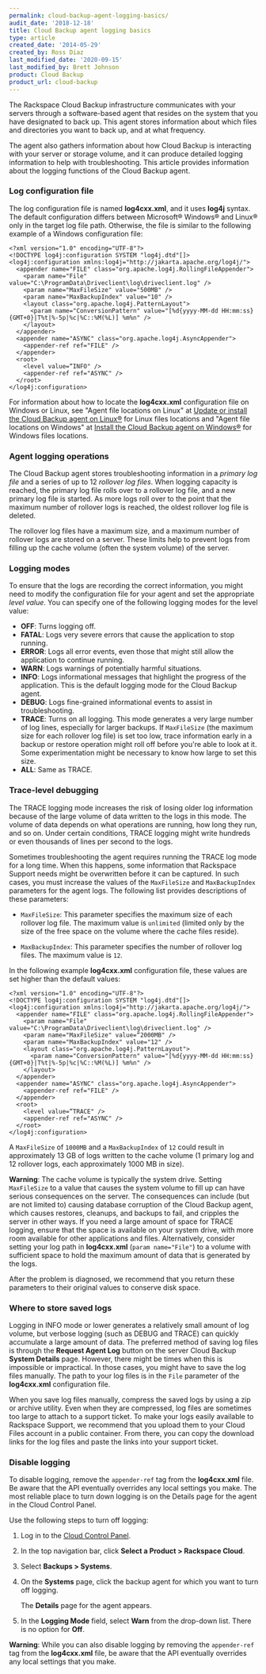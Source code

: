 ```yaml
---
permalink: cloud-backup-agent-logging-basics/
audit_date: '2018-12-18'
title: Cloud Backup agent logging basics
type: article
created_date: '2014-05-29'
created_by: Ross Diaz
last_modified_date: '2020-09-15'
last_modified_by: Brett Johnson
product: Cloud Backup
product_url: cloud-backup
---
```


The Rackspace Cloud Backup infrastructure communicates with your servers
through a software-based agent that resides on the system that you have
designated to back up. This agent stores information about which files
and directories you want to back up, and at what frequency.

The agent also gathers information about how Cloud Backup is
interacting with your server or storage volume, and it can produce
detailed logging information to help with troubleshooting. This article
provides information about the logging functions of the
Cloud Backup agent.

### Log configuration file

The log configuration file is named **log4cxx.xml**, and it uses **log4j**
syntax. The default configuration differs between Microsoft&reg; Windows&reg;
and Linux&reg; only in the target log file path. Otherwise, the file is
similar to the following example of a Windows configuration file:

    <?xml version="1.0" encoding="UTF-8"?>
    <!DOCTYPE log4j:configuration SYSTEM "log4j.dtd"[]>
    <log4j:configuration xmlns:log4j="http://jakarta.apache.org/log4j/">
      <appender name="FILE" class="org.apache.log4j.RollingFileAppender">
        <param name="File" value="C:\ProgramData\Driveclient\log\driveclient.log" />
        <param name="MaxFileSize" value="500MB" />
        <param name="MaxBackupIndex" value="10" />
        <layout class="org.apache.log4j.PatternLayout">
          <param name="ConversionPattern" value="[%d{yyyy-MM-dd HH:mm:ss}{GMT+0}|T%t|%-5p|%c|%C::%M(%L)] %m%n" />
        </layout>
      </appender>
      <appender name="ASYNC" class="org.apache.log4j.AsyncAppender">
        <appender-ref ref="FILE" />
      </appender>
      <root>
        <level value=“INFO" />
        <appender-ref ref="ASYNC" />
      </root>
    </log4j:configuration>

For information about how to locate the **log4cxx.xml** configuration file on
Windows or Linux, see "Agent file locations on Linux" at
[Update or install the Cloud Backup agent on Linux&reg;](/how-to/update-or-install-the-cloud-backup-agent-on-linux)
for Linux files locations and "Agent file locations on Windows" at
[Install the Cloud Backup agent on Windows&reg;](/how-to/rackspace-cloud-backup-install-the-agent-on-windows)
for Windows files locations.

### Agent logging operations

The Cloud Backup agent stores troubleshooting information in a *primary log
file* and a series of up to 12 *rollover log files*. When logging capacity is
reached, the primary log file rolls over to a rollover log file, and a new
primary log file is started. As more logs roll over to the point
that the maximum number of rollover logs is reached, the oldest rollover log
file is deleted.

The rollover log files have a maximum size, and a maximum number of rollover
logs are stored on a server. These limits help to prevent logs from filling up
the cache volume (often the system volume) of the server.

### Logging modes

To ensure that the logs are recording the correct information, you might need
to modify the configuration file for your agent and set the appropriate *level
value*. You can specify one of the following logging modes for the level value:

-   **OFF**: Turns logging off.
-   **FATAL**: Logs very severe errors that cause the application to stop
    running.
-   **ERROR**: Logs all error events, even those that might still allow the
    application to continue running.
-   **WARN**: Logs warnings of potentially harmful situations.
-   **INFO**: Logs informational messages that highlight the progress of the
    application.
    This is the default logging mode for the Cloud Backup agent.
-   **DEBUG**: Logs fine-grained informational events to assist in
    troubleshooting.
-   **TRACE**: Turns on all logging. This mode generates a very large number of
    log lines, especially for larger backups. If `MaxFileSize` (the maximum
    size for each rollover log file) is set too low, trace information early
    in a backup or restore operation might roll off before you're able to
    look at it. Some experimentation might be necessary to know how large to
    set this size.
-   **ALL**: Same as TRACE.

### Trace-level debugging

The TRACE logging mode increases the risk of losing older log information
because of the large volume of data written to the logs in this mode. The
volume of data depends on what operations are running, how long they run, and
so on. Under certain conditions, TRACE logging might write hundreds or even
thousands of lines per second to the logs.

Sometimes troubleshooting the agent requires running the TRACE log mode for a
long time. When this happens, some information that Rackspace Support needs
might be overwritten before it can be captured. In such cases, you must
increase the values of the `MaxFileSize` and `MaxBackupIndex` parameters for
the agent logs. The following list provides descriptions of these parameters:

-  `MaxFileSize`: This parameter specifies the maximum size of each rollover
   log file. The maximum value is `unlimited` (limited only by the size of the
   free space on the volume where the cache files reside).

-  `MaxBackupIndex`: This parameter specifies the number of rollover log
   files. The maximum value is `12`.

In the following example **log4cxx.xml** configuration file, these values are
set higher than the default values:

    <?xml version="1.0" encoding="UTF-8"?>
    <!DOCTYPE log4j:configuration SYSTEM "log4j.dtd"[]>
    <log4j:configuration xmlns:log4j="http://jakarta.apache.org/log4j/">
      <appender name="FILE" class="org.apache.log4j.RollingFileAppender">
        <param name="File" value="C:\ProgramData\Driveclient\log\driveclient.log" />
        <param name="MaxFileSize" value=“2000MB" />
        <param name="MaxBackupIndex" value="12" />
        <layout class="org.apache.log4j.PatternLayout">
          <param name="ConversionPattern" value="[%d{yyyy-MM-dd HH:mm:ss}{GMT+0}|T%t|%-5p|%c|%C::%M(%L)] %m%n" />
        </layout>
      </appender>
      <appender name="ASYNC" class="org.apache.log4j.AsyncAppender">
        <appender-ref ref="FILE" />
      </appender>
      <root>
        <level value=“TRACE" />
        <appender-ref ref="ASYNC" />
      </root>
    </log4j:configuration>

A `MaxFileSize` of `1000MB` and a `MaxBackupIndex` of `12` could result in
approximately 13 GB of logs written to the cache volume (1 primary log
and 12 rollover logs, each approximately 1000 MB in size).

**Warning**: The cache volume is typically the system drive. Setting
`MaxFileSize` to a value that causes the system volume to fill up can have
serious consequences on the server. The consequences can include (but are not
limited to) causing database corruption of the Cloud Backup agent, which
causes restores, cleanups, and backups to fail, and cripples the server in
other ways. If you need a large amount of space for TRACE logging, ensure
that the space is available on your system drive, with more room available
for other applications and files. Alternatively, consider setting your log
path in **log4cxx.xml** (`param name="File"`) to a volume with sufficient
space to hold the maximum amount of data that is generated by the logs.

After the problem is diagnosed, we recommend that you return these
parameters to their original values to conserve disk space.

### Where to store saved logs

Logging in INFO mode or lower generates a relatively small amount of log
volume, but verbose logging (such as DEBUG and TRACE) can quickly accumulate a
large amount of data. The preferred method of saving log files is
through the **Request Agent Log** button on the server Cloud Backup
**System Details** page. However, there might be times when this is impossible
or impractical. In those cases, you might have to save the log files manually.
The path to your log files is in the `File` parameter of the **log4cxx.xml**
configuration file.

When you save log files manually, compress the saved logs by using a zip or
archive utility. Even when they are compressed, log files are sometimes too
large to attach to a support ticket. To make your logs easily available to
Rackspace Support, we recommend that you upload them to your Cloud Files
account in a public container. From there, you can copy the download
links for the log files and paste the links into your support ticket.

### Disable logging

To disable logging, remove the `appender-ref` tag from the **log4cxx.xml**
file. Be aware that the API eventually overrides any local settings you
make. The most reliable place to turn down logging is on the Details page for
the agent in the Cloud Control Panel.

Use the following steps to turn off logging:

1. Log in to the [Cloud Control Panel](https://login.rackspace.com).
2. In the top navigation bar, click **Select a Product > Rackspace Cloud**.
3. Select **Backups > Systems**.
4. On the **Systems** page, click the backup agent for which you want to turn
   off logging.

    The **Details** page for the agent appears.

5. In the **Logging Mode** field, select **Warn** from the drop-down list.
   There is no option for **Off**.

**Warning**: While you can also disable logging by removing the `appender-ref`
tag from the **log4cxx.xml** file, be aware that the API eventually overrides
any local settings that you make.
